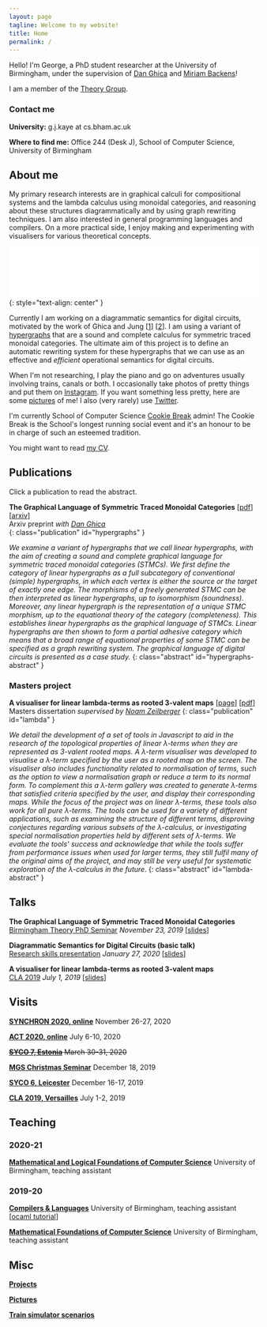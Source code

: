 ```yaml
---
layout: page
tagline: Welcome to my website!
title: Home
permalink: /
---
```


Hello! I'm George, a PhD student researcher at the University of Birmingham, under the supervision of [Dan Ghica](https://www.cs.bham.ac.uk/~drg/) and [Miriam Backens](https://www.cs.bham.ac.uk/~backensm/)!

I am a member of the [Theory Group](https://www.birmingham.ac.uk/research/activity/computer-science/theory-of-computation).

### Contact me

**University:** g.j.kaye at cs.bham.ac.uk

**Where to find me:** Office 244 (Desk J), School of Computer Science, University of Birmingham

## About me

My primary research interests are in graphical calculi for compositional systems and the lambda calculus using monoidal categories, and reasoning about these structures diagrammatically and by using graph rewriting techniques. I am also interested in general programming languages and compilers. On a more practical side, I enjoy making and experimenting with visualisers for various theoretical concepts.

![fadd.svg](images/circuit.svg)
{: style="text-align: center" }

Currently I am working on a diagrammatic semantics for digital circuits, motivated by the work of Ghica and Jung \[[1](https://doi.org/10.1109/FMCAD.2016.7886659)\] \[[2](https://doi.org/10.4230/LIPIcs.CSL.2017.24)\]. I am using a variant of [hypergraphs](https://en.wikipedia.org/wiki/Hypergraphs) that are a sound and complete calculus for symmetric traced monoidal categories. The ultimate aim of this project is to define an automatic rewriting system for these hypergraphs that we can use as an effective and *efficient* operational semantics for digital circuits.

When I'm not researching, I play the piano and go on adventures usually involving trains, canals or both. I occasionally take photos of pretty things and put them on [Instagram](https://www.instagram.com/georgejkaye/). If you want something less pretty, here are some [pictures](/pictures) of me! I also (very rarely) use [Twitter](https://twitter.com/thegeorgejkaye).

I'm currently School of Computer Science [Cookie Break](https://www.cs.bham.ac.uk/internal/research_students/cookiebreaks/) admin! The Cookie Break is the School's longest running social event and it's an honour to be in charge of such an esteemed tradition.

You might want to read [my CV](/pages/cv.pdf).

## Publications

Click a publication to read the abstract.

**The Graphical Language of Symmetric Traced Monoidal Categories** \[[pdf](/pages/papers/hypergraphs-technical-report.pdf)\] \[[arxiv](https://arxiv.org/abs/2010.06319)\]  
Arxiv preprint *with [Dan Ghica](https://www.cs.bham.ac.uk/~drg/)*  
{: class="publication" id="hypergraphs" }

*We examine a variant of hypergraphs that we call linear hypergraphs, with the aim of creating a sound and complete graphical language for symmetric traced monoidal categories (STMCs). We first define the category of linear hypergraphs as a full subcategory of conventional (simple) hypergraphs, in which each vertex is either the source or the target of exactly one edge. The morphisms of a freely generated STMC can be then interpreted as linear hypergraphs, up to isomorphism (soundness). Moreover, any linear hypergraph is the representation of a unique STMC morphism, up to the equational theory of the category (completeness). This establishes linear hypergraphs as the graphical language of STMCs. Linear hypergraphs are then shown to form a partial adhesive category which means that a broad range of equational properties of some STMC can be specified as a graph rewriting system. The graphical language of digital circuits is presented as a case study.*
{: class="abstract" id="hypergraphs-abstract" }

### Masters project

**A visualiser for linear lambda-terms as rooted 3-valent maps** \[[page](/lambda-visualiser)\] \[[pdf](/pages/papers/lambda-visualiser.pdf)\]  
Masters dissertation *supervised by [Noam Zeilberger](http://noamz.org)*
{: class="publication" id="lambda" }

*We detail the development of a set of tools in Javascript to aid in the research of the topological properties of linear λ-terms when they are represented as 3-valent rooted maps. A λ-term visualiser was developed to visualise a λ-term specified by the user as a rooted map on the screen. The visualiser also includes functionality related to normalisation of terms, such as the option to view a normalisation graph or reduce a term to its normal form. To complement this a λ-term gallery was created to generate λ-terms that satisfied criteria specified by the user, and display their corresponding maps. While the focus of the project was on linear λ-terms, these tools also work for all pure λ-terms. The tools can be used for a variety of different applications, such as examining the structure of different terms, disproving conjectures regarding various subsets of the λ-calculus, or investigating special normalisation properties held by different sets of λ-terms. We evaluate the tools' success and acknowledge that while the tools suffer from performance issues when used for larger terms, they still fulfil many of the original aims of the project, and may still be very useful for systematic exploration of the λ-calculus in the future.*
{: class="abstract" id="lambda-abstract" }

## Talks

**The Graphical Language of Symmetric Traced Monoidal Categories**  
[Birmingham Theory PhD Seminar](http://talks.bham.ac.uk/show/index/1803) *November 23, 2019* \[[slides](/pages/talks/2020-10-23-bravo.pdf)]

**Diagrammatic Semantics for Digital Circuits (basic talk)**  
[Research skills presentation](https://www.birmingham.ac.uk/postgraduate/courses/taught/maths/module/applied/research-skills.aspx) *January 27, 2020* \[[slides](/pages/talks/2020-01-27-research-skills.pdf)\]

**A visualiser for linear lambda-terms as rooted 3-valent maps**  
[CLA 2019](http://cla.tcs.uj.edu.pl/history/2019/) *July 1, 2019* \[[slides](/pages/talks/2019-07-01-cla.pdf)\]

## Visits

[**SYNCHRON 2020, online**](http://synchron2020.inria.fr/) November 26-27, 2020

[**ACT 2020, online**](https://act2020.mit.edu/) July 6-10, 2020

~~[**SYCO 7, Estonia**](http://events.cs.bham.ac.uk/syco/7/) March 30-31, 2020~~

[**MGS Christmas Seminar**](https://staffwww.dcs.shef.ac.uk/people/G.Struth/mgs_xmas19.html) December 18, 2019

[**SYCO 6, Leicester**](http://events.cs.bham.ac.uk/syco/6/) December 16-17, 2019

[**CLA 2019, Versailles**](http://cla.tcs.uj.edu.pl/history/2019/) July 1-2, 2019

## Teaching

### 2020-21

[**Mathematical and Logical Foundations of Computer Science**](https://www.cs.bham.ac.uk/internal/modules/2020/06-35324/) University of Birmingham, teaching assistant

### 2019-20

[**Compilers & Languages**](https://www.cs.bham.ac.uk/internal/modules/2019/06-02578/) University of Birmingham, teaching assistant \[[ocaml tutorial](/ocaml)\]

[**Mathematical Foundations of Computer Science**](https://www.cs.bham.ac.uk/internal/modules/2019/06-30181/) University of Birmingham, teaching assistant

## Misc

[**Projects**](/projects)

[**Pictures**](/pictures)

[**Train simulator scenarios**](/trains)
